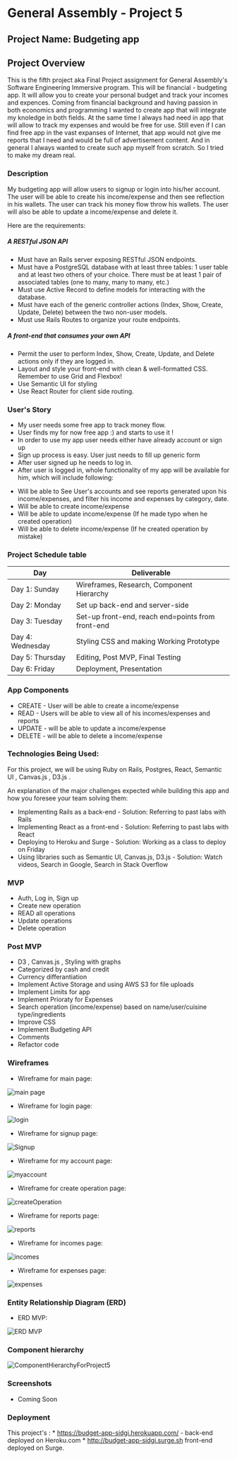 # General Assembly - Project 5

## Project Name: Budgeting app

## Project Overview
This is the fifth project aka Final Project assignment for General Assembly's Software Engineering Immersive program. This will be financial - budgeting app. It will allow you to create your personal budget and track your incomes and expences. Coming from financial background and having passion in both economics and programming I wanted to create app that will integrate my knoledge in both fields. At the same time I always had need in app that will allow to track my expenses and would be free for use. Still even if I can find free app in the vast expanses of Internet, that app would not give me reports that I need and would be full of advertisement content. And in general I always wanted to create such app myself from scratch.
So I tried to make my dream real.

### Description 
My budgeting app will allow users to signup or login into his/her account. The user will be able to create his income/expense and then see reflection in his wallets. The user can track his money flow throw his wallets. The user will also be able to update a income/expense and delete it.

Here are the requirements: 

##### A RESTful JSON API
- Must have an Rails server exposing RESTful JSON endpoints.
- Must have a PostgreSQL database with at least three tables: 1 user table and at least two others of your choice. There must be at least 1 pair of associated tables (one to many, many to many, etc.)
- Must use Active Record to define models for interacting with the database.
- Must have each of the generic controller actions (Index, Show, Create, Update, Delete) between the two non-user models.
- Must use Rails Routes to organize your route endpoints.
##### A front-end that consumes your own API
- Permit the user to perform Index, Show, Create, Update, and Delete actions only if they are logged in.
- Layout and style your front-end with clean & well-formatted CSS. Remember to use Grid and Flexbox!
- Use Semantic UI for styling
- Use React Router for client side routing.

### User's Story

* My user needs some free app to track money flow.
* User finds my for now free app :) and starts to use it !
* In order to use my app user needs either have already account or sign up
* Sign up process is easy. User just needs to fill up generic form
* After user signed up he needs to log in.
* After user is logged in, whole functionality of my app will be available for him, which will include following: 
- Will be able to See User's accounts and see reports generated upon his income/expenses, and filter his income and expenses by category, date.
- Will be able to create income/expense
- Will be able to update income/expense (If he made typo when he created operation)
- Will be able to delete income/expense (If he created operation by mistake)

### Project Schedule table

Day | Deliverable
-----------------|----------------------------------------
Day 1: Sunday    |  Wireframes, Research, Component Hierarchy
Day 2: Monday | Set up back-end and server-side
Day 3: Tuesday  | Set-up front-end, reach end=points from front-end
Day 4: Wednesday    | Styling CSS and making Working Prototype
Day 5: Thursday    | Editing, Post MVP, Final Testing
Day 6: Friday    | Deployment, Presentation


### App Components	
* CREATE - User will be able to create a income/expense 
* READ - Users will be able to view all of his incomes/expenses and reports 
* UPDATE - will be able to update a income/expense 
* DELETE - will be able to delete a income/expense 

### Technologies Being Used:
For this project, we will be using Ruby on Rails, Postgres, React,  Semantic UI , Canvas.js , D3.js . 

An explanation of the major challenges expected while building this app and how you foresee your team solving them:
- Implementing Rails as a back-end -
    Solution: Referring to past labs with Rails
- Implementing React as a front-end -
    Solution: Referring to past labs with React
- Deploying to Heroku and Surge -
    Solution: Working as a class to deploy on Friday
- Using libraries such as Semantic UI, Canvas.js, D3.js -
    Solution: Watch videos, Search in Google, Search in Stack Overflow

### MVP
* Auth, Log in, Sign up
* Create new operation
* READ all operations 
* Update operations
* Delete operation 

### Post MVP
* D3 , Canvas.js , Styling with graphs
* Categorized by cash and credit
* Currency differantiation
* Implement Active Storage and using AWS S3 for file uploads
* Implement Limits for app
* Implement Prioraty for Expenses
* Search operation (income/expense) based on name/user/cuisine type/ingredients
* Improve CSS
* Implement Budgeting API
* Comments
* Refactor code

### Wireframes
- Wireframe for main page: 

![main page](https://user-images.githubusercontent.com/39839481/58766018-ae99d480-8547-11e9-821b-c3a8a359d6f9.png)

- Wireframe for login page: 

![login](https://user-images.githubusercontent.com/39839481/58766032-ea349e80-8547-11e9-92ce-8587d2eee3d0.png)

- Wireframe for signup page: 

![Signup](https://user-images.githubusercontent.com/39839481/58766028-db4dec00-8547-11e9-870f-796656dfa277.png)

- Wireframe for my account page: 

![myaccount](https://user-images.githubusercontent.com/39839481/58766034-ff113200-8547-11e9-859d-321cc6d6e924.png)

- Wireframe for create operation page: 

![createOperation](https://user-images.githubusercontent.com/39839481/58766040-10f2d500-8548-11e9-8d2d-d8b8be0057c9.png)

- Wireframe for reports page: 

![reports](https://user-images.githubusercontent.com/39839481/58766058-41d30a00-8548-11e9-8a39-2e60afbfb0fd.png)

- Wireframe for incomes page: 

![incomes](https://user-images.githubusercontent.com/39839481/58766056-367fde80-8548-11e9-89a5-1b6dc4a3202c.png)

- Wireframe for expenses page: 

![expenses](https://user-images.githubusercontent.com/39839481/58766055-2b2cb300-8548-11e9-9b75-c05db631dea7.png)

### Entity Relationship Diagram (ERD)

- ERD MVP: 

![ERD MVP](https://user-images.githubusercontent.com/39839481/58766121-f8cf8580-8548-11e9-904b-0ea1c988589d.png)


### Component hierarchy

![ComponentHierarchyForProject5](https://user-images.githubusercontent.com/39839481/58766010-95912380-8547-11e9-82dd-a3b130aade4c.png)

### Screenshots

- Coming Soon

### Deployment
This project's : 
    * https://budget-app-sidgi.herokuapp.com/ - back-end deployed on Heroku.com 
    * http://budget-app-sidgi.surge.sh  front-end deployed on Surge. 
